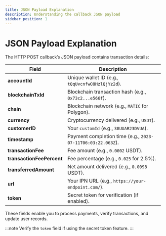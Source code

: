 ```yaml
---
title: JSON Payload Explanation
description: Understanding the callback JSON payload
sidebar_position: 1
---
```


# JSON Payload Explanation

The HTTP POST callback’s JSON payload contains transaction details:

| Field                | Description                                                                 |
|----------------------|-----------------------------------------------------------------------------|
| **accountId**        | Unique wallet ID (e.g., `tQqUvcnfwO8HzlQjYz2d`).                            |
| **blockchainTxId**   | Blockchain transaction hash (e.g., `0x73c2...e566f`).                      |
| **chain**            | Blockchain network (e.g., `MATIC` for Polygon).                            |
| **currency**         | Cryptocurrency delivered (e.g., `USDT`).                                   |
| **customerID**       | Your `customId` (e.g., `38UUAR23DVUA`).                                   |
| **timestamp**        | Payment completion time (e.g., `2023-07-11T06:03:22.063Z`).                |
| **transactionFee**   | Fee amount (e.g., `0.0002` USDT).                                         |
| **transactionFeePercent** | Fee percentage (e.g., `0.025` for 2.5%).                             |
| **transferredAmount** | Net amount delivered (e.g., `0.0098` USDT).                               |
| **url**              | Your IPN URL (e.g., `https://your-endpoint.com/`).                        |
| **token**            | Secret token for verification (if enabled).                                |

These fields enable you to process payments, verify transactions, and update user records.

:::note
Verify the `token` field if using the secret token feature.
:::